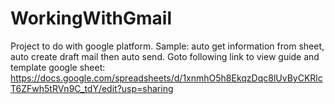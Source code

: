 # WorkingWithGmail
Project to do with google platform. Sample: auto get information from sheet, auto create draft mail then auto send.
Goto following link to view guide and template google sheet: https://docs.google.com/spreadsheets/d/1xnmhO5h8EkqzDqc8lUvByCKRlcT6ZFwh5tRVn9C_tdY/edit?usp=sharing
